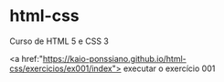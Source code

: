 # html-css
 Curso de HTML 5 e CSS 3

<a href:"https://kaio-ponssiano.github.io/html-css/exercicios/ex001/index"> executar o exercício 001 </a>